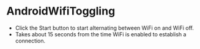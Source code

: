 # AndroidWifiToggling

- Click the Start button to start alternating between WiFi on and WiFi off. 
- Takes about 15 seconds from the time WiFi is enabled to establish a connection. 

